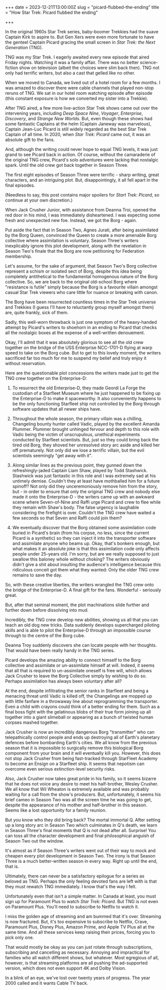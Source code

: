 +++
date = 2023-12-21T13:00:00Z
slug = "picard-flubbed-the-ending"
title = "How Star Trek: Picard flubbed the ending"

+++

In the original 1960s Star Trek series, baby-boomer Trekkies had the suave Captain Kirk to aspire to. But Gen Xers were even more fortunate to have the genteel Captain Picard gracing the small screen in *Star Trek: the Next Generation* (TNG).

TNG was my Star Trek. I eagerly awaited every new episode that aired Friday nights. Watching it was a family affair. There was no better science-fiction show on television (albeit the choices were slim back then). TNG not only had terrific writers, but also a cast that gelled like no other.

When we moved to Canada, we lived out of a hotel room for a few months. I was amazed to discover there were cable channels that played non-stop reruns of TNG. We sat in our hotel room watching episode after episode (this constant exposure is how we converted my sister into a Trekkie).

After TNG aired, a few more live-action Star Trek shows came out over the intervening years, including *Deep Space Nine*, *Voyager*, *Enterprise*, *Discovery*, and *Strange New Worlds*. But, even though these shows had some fantastic Captains at the helm (Captain Janeway was marvelous), Captain Jean-Luc Picard is still widely regarded as the best Star Trek Captain of all time. In 2020, when *Star Trek: Picard* came out, it was an absolute gift to the fans.

And, although the writing could never hope to equal TNG levels, it was just grand to see Picard back in action. Of course, without the camaraderie of the original TNG crew, Picard's solo adventures were lacking that nostalgic spark. Until the old crew got back together in Season Three.

The first eight episodes of Season Three were terrific - sharp writing, great characters, and an intriguing plot. But, disappointingly, it all fell apart in the final episodes.

(Needless to say, this post contains major spoilers for *Start Trek: Picard*, so continue at your own discretion.)

<!--more-->

When Jack Crusher Junior, with assistance from Deanna Troi, opened the red door in his mind, I was immediately disheartened. I was expecting some fresh and unexpected new foe. Instead, we got the Borg - again.

Put aside the fact that in Season Two, Agnes Jurati, after being assimilated by the Borg Queen, convinced the Queen to create a more amenable Borg collective where assimilation is voluntary. Season Three's writers inexplicably ignore this plot development, along with the revelation in Season Two's finale that the Borg are now petitioning for Federation membership.

Let's assume, for the sake of argument, that Season Two's Borg collective represent a schism or isolated sect of Borg, despite this idea being completely antithetical to the fundamental homogenous nature of the Borg collective. So, we are back to the original old-school Borg where "resistance is futile" simply because the Borg is a favourite villain amongst casual Star Trek viewers who care little for nuance or breaking with canon.

The Borg have been resurrected countless times in the Star Trek universe and Trekkies (I guess I'll have to reluctantly group myself amongst them) are, quite frankly, sick of them.

Sadly, this well-worn throwback is just one symptom of the heavy-handed attempt by Picard's writers to shoehorn in an ending to Picard that checks all the nostalgic boxes at the expense of a well-written denouement.

Okay, I'll admit that it was absolutely glorious to see all the old crew together on the bridge of the USS Enterprise NCC-1701-D flying at warp speed to take on the Borg cube. But to get to this lovely moment, the writers sacrificed far too much for me to suspend my belief and truly enjoy it without reservation.

Here are the questionable plot concessions the writers made just to get the TNG crew together on the Enterprise-D:

1. To resurrect the old Enterprise-D, they made Geordi La Forge the custodian of a Starfleet Museum where he just happened to be fixing up the Enterprise-D to make it spaceworthy. It also conveniently happens to be the only functioning Starfleet ship not controlled by the Borg through software updates that all newer ships have.

2. Throughout the whole season, the primary villain was a chilling, Changeling bounty hunter called Vadic, played by the excellent Amanda Plummer. Plummer brought unhinged fervour and depth to this role with Vadic being the victim of unscrupulous, unethical experiments conducted by Starfleet scientists. But, just so they could bring back the tired old Borg, they shoved her unresolved story arc aside and killed her off prematurely. Not only did we lose a terrific villain, but the evil scientists seemingly "get away with it".

3. Along similar lines as the previous point, they gunned down the refreshingly-jaded Captain Liam Shaw, played by Todd Stashwick. Stashwick was just fantastic in this role and I was extremely sad at his untimely demise. Couldn't they at least have mothballed him for a future spinoff? Not only did they unceremoniously remove him from the story, but - in order to ensure that only the original TNG crew and nobody else made it onto the Enterprise-D - the writers came up with an awkward scene where Seven-of-Nine and Raffi urge Picard and crew to flee while they remain with Shaw's body. The false urgency is laughable considering the firefight is over. Couldn't the TNG crew have waited a few seconds so that Seven and Raffi could join them?

4. We eventually discover that the Borg obtained some assimilation code buried in Picard's brain (from his corpse, no less, since the current Picard is a synthetic) so they can inject it into the transporter software and assimilate anyone who beams up. Okay, that's bonkers enough, but what makes it an absolute joke is that this assimilation code only affects people under 25-years old. I'm sorry, but are we really supposed to just swallow this baloney whole without choking? The writers obviously didn't give a shit about insulting the audience's intelligence because this ridiculous conceit got them what they wanted: Only the older TNG crew remains to save the day.

So, with these creative liberties, the writers wrangled the TNG crew onto the bridge of the Enterprise-D. A final gift for the fans. Wonderful - seriously great.

But, after that seminal moment, the plot machinations slide further and further down before dissolving into mud.

Incredibly, the TNG crew develop new abilities, showing us all that you can teach an old dog new tricks. Data suddenly develops supercharged piloting skills and is able to pilot the Enterprise-D through an impossible course through to the centre of the Borg cube.

Deanna Troy suddenly discovers she can locate people with her thoughts. That would have been really handy in the TNG series.

Picard develops the amazing ability to connect himself to the Borg collective and assimilate or un-assimilate himself at will. Indeed, it seems that all that is required to un-assimilate oneself is free will, which allows Jack Crusher to leave the Borg Collective simply by wishing to do so. Perhaps assimilation has always been voluntary after all?

At the end, despite infiltrating the senior ranks in Starfleet and being a menacing threat until Vadic is killed off, the Changelings are mopped up with little fanfare in a throwaway line about reprogramming the transporter. Even a child with crayons could think of a better ending for them. Such as a final boss fight with the gelatinous blobs of their true form joining up all together into a giant slimeball or appearing as a bunch of twisted human corpses mashed together.

Jack Crusher is now an incredibly dangerous Borg "transmitter" who can telepathically control people and ends up destroying all of Earth's planetary defences before bombarding Earth's cities. We all know from the previous season that it is impossible to surgically remove this biological Borg component from your brain and it will eventually kill you. However, this does not stop Jack Crusher from being fast-tracked through StarFleet Academy to become an Ensign on a Starfleet ship. It seems that nepotism can overcome even serious extinction-level security risks.

Also, Jack Crusher now takes great pride in his family, so it seems bizarre that he does not voice any desire to meet his half-brother, Wesley Crusher. We all know that Wil Wheaton is extremely available and was probably waiting for a call from the show's producers. But, unfortunately, it seems his brief cameo in Season Two was all the screen time he was going to get, despite the appearance of his mother and half-brother in this season. Seems like a lost opportunity for a family reunion.

But you know who they did bring back? The mortal immortal Q. After setting up a long story arc in Season Two which culminates in Q's death, we learn in Season Three's final moments that Q is not dead after all. Surprise! You can toss all the character development and final philosophical anguish of Season Two out the window.

It's almost as if Season Three's writers went out of their way to mock and cheapen every plot development in Season Two. The irony is that Season Three is a much better-written season in every way. Right up until the end, that is.

Ultimately, there can never be a satisfactory epilogue for a series as beloved as TNG. Perhaps the only feeling devoted fans are left with is that they must rewatch TNG immediately. I know that's the way I felt.

Unfortunately even that isn't a simple matter. In Canada at least, you must sign up for Paramount Plus to watch *Star Trek: Picard*. But TNG is not even on Paramount Plus. You'll need to subscribe to Netflix to watch it.

I miss the golden age of streaming and am bummed that it's over. Streaming is now fractured. But, it's too expensive to subscribe to Netflix, Crave, Paramount Plus, Disney Plus, Amazon Prime, and Apple TV Plus all at the same time. And all these services keep raising their prices, forcing you to pick only one.

That would mostly be okay as you can just rotate through subscriptions, subscribing and cancelling as necessary. Annoying and impractical for families who all watch different shows, but whatever. Most egregious of all, however, is that streaming platforms are all pushing the ad-supported version, which does not even support 4K and Dolby Vision.

In a blink of an eye, we've lost over twenty years of progress. The year 2000 called and it wants Cable TV back.